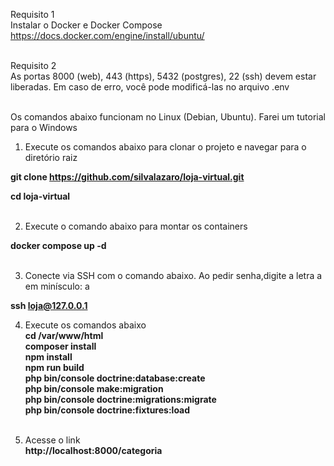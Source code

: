 Requisito 1<br>
Instalar o Docker e Docker Compose<br>
https://docs.docker.com/engine/install/ubuntu/<br><br>

Requisito 2<br>
As portas 8000 (web), 443 (https), 5432 (postgres), 22 (ssh) devem estar liberadas. Em caso de erro, você pode modificá-las no arquivo .env<br><br>

Os comandos abaixo funcionam no Linux (Debian, Ubuntu). Farei um tutorial para o Windows<br>

1. Execute os comandos abaixo para clonar o projeto e navegar para o diretório raiz <br>

<strong>git clone https://github.com/silvalazaro/loja-virtual.git</strong> <br>

<strong>cd loja-virtual</strong><br><br>

2. Execute o comando abaixo para montar os containers<br>
 
<strong>docker compose up -d</strong><br><br>

3. Conecte via SSH com o comando abaixo. Ao pedir senha,digite a letra a em minísculo: a<br>

<strong>ssh loja@127.0.0.1</strong><br>

4. Execute os comandos abaixo<br>
<strong>cd /var/www/html</strong><br>
<strong>composer install</strong><br>
<strong>npm install</strong><br>
<strong>npm run build</strong><br>
<strong>php bin/console doctrine:database:create</strong><br>
<strong>php bin/console make:migration</strong><br>
<strong>php bin/console doctrine:migrations:migrate</strong><br>
<strong>php bin/console doctrine:fixtures:load</strong><br><br>

5. Acesse o link<br>
<strong>http://localhost:8000/categoria<br><br>
